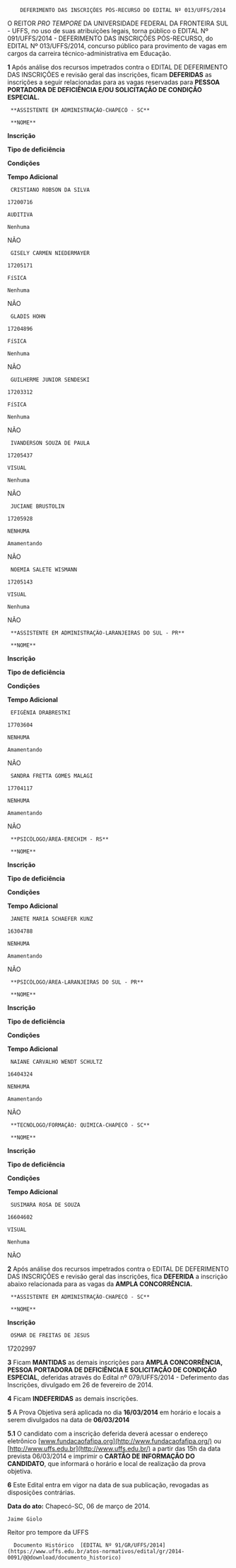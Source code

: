         DEFERIMENTO DAS INSCRIÇÕES PÓS-RECURSO DO EDITAL Nº 013/UFFS/2014  

O REITOR *PRO TEMPORE* DA UNIVERSIDADE FEDERAL DA FRONTEIRA SUL - UFFS, no uso de suas atribuições legais, torna público o EDITAL Nº 091/UFFS/2014 - DEFERIMENTO DAS INSCRIÇÕES PÓS-RECURSO, do EDITAL Nº 013/UFFS/2014, concurso público para provimento de vagas em cargos da carreira técnico-administrativa em Educação.

 **1** Após análise dos recursos impetrados contra o EDITAL DE DEFERIMENTO DAS INSCRIÇÕES e revisão geral das inscrições, ficam **DEFERIDAS** as inscrições a seguir relacionadas para as vagas reservadas para **PESSOA PORTADORA DE DEFICIÊNCIA E/OU SOLICITAÇÃO DE CONDIÇÃO ESPECIAL.**

     **ASSISTENTE EM ADMINISTRAÇÃO-CHAPECÓ - SC**

     **NOME**

   **Inscrição**

   **Tipo de deficiência**

   **Condições**

   **Tempo Adicional**

     CRISTIANO ROBSON DA SILVA

    17200716

    AUDITIVA

    Nenhuma

   NÃO

     GISELY CARMEN NIEDERMAYER

    17205171

    FíSICA

    Nenhuma

   NÃO

     GLADIS HOHN

    17204896

    FíSICA

    Nenhuma

   NÃO

     GUILHERME JUNIOR SENDESKI

    17203312

    FíSICA

    Nenhuma

   NÃO

     IVANDERSON SOUZA DE PAULA

    17205437

    VISUAL

    Nenhuma

   NÃO

     JUCIANE BRUSTOLIN

    17205928

    NENHUMA

    Amamentando

   NÃO

     NOEMIA SALETE WISMANN

    17205143

    VISUAL

    Nenhuma

   NÃO

     **ASSISTENTE EM ADMINISTRAÇÃO-LARANJEIRAS DO SUL - PR**

     **NOME**

   **Inscrição**

   **Tipo de deficiência**

   **Condições**

   **Tempo Adicional**

     EFIGÊNIA DRABRESTKI

    17703604

    NENHUMA

    Amamentando

   NÃO

     SANDRA FRETTA GOMES MALAGI

    17704117

    NENHUMA

    Amamentando

   NÃO

     **PSICÓLOGO/ÁREA-ERECHIM - RS**

     **NOME**

   **Inscrição**

   **Tipo de deficiência**

   **Condições**

   **Tempo Adicional**

     JANETE MARIA SCHAEFER KUNZ

    16304788

    NENHUMA

    Amamentando

   NÃO

     **PSICÓLOGO/ÁREA-LARANJEIRAS DO SUL - PR**

     **NOME**

   **Inscrição**

   **Tipo de deficiência**

   **Condições**

   **Tempo Adicional**

     NAIANE CARVALHO WENDT SCHULTZ

    16404324

    NENHUMA

    Amamentando

   NÃO

     **TECNÓLOGO/FORMAÇÃO: QUÍMICA-CHAPECÓ - SC**

     **NOME**

   **Inscrição**

   **Tipo de deficiência**

   **Condições**

   **Tempo Adicional**

     SUSIMARA ROSA DE SOUZA

    16604602

    VISUAL

    Nenhuma

   NÃO

      

 **2** Após análise dos recursos impetrados contra o EDITAL DE DEFERIMENTO DAS INSCRIÇÕES e revisão geral das inscrições, fica **DEFERIDA** a inscrição abaixo relacionada para as vagas da **AMPLA CONCORRÊNCIA.**

     **ASSISTENTE EM ADMINISTRAÇÃO-CHAPECÓ - SC**

     **NOME**

   **Inscrição**

     OSMAR DE FREITAS DE JESUS

   17202997

      

 **3** Ficam **MANTIDAS** as demais inscrições para **AMPLA CONCORRÊNCIA, PESSOA PORTADORA DE DEFICIÊNCIA E SOLICITAÇÃO DE CONDIÇÃO ESPECIAL**, deferidas através do Edital nº 079/UFFS/2014 - Deferimento das Inscrições, divulgado em 26 de fevereiro de 2014.

 **4** Ficam **INDEFERIDAS** as demais inscrições.

 **5** A Prova Objetiva será aplicada no dia **16/03/2014** em horário e locais a serem divulgados na data de **06/03/2014**

 **5.1** O candidato com a inscrição deferida deverá acessar o endereço eletrônico [www.fundacaofafipa.org](http://www.fundacaofafipa.org/) ou [http://www.uffs.edu.br](http://www.uffs.edu.br/) a partir das 15h da data prevista 06/03/2014 e imprimir o **CARTÃO DE INFORMAÇÃO DO CANDIDATO**, que informará o horário e local de realização da prova objetiva.

 **6** Este Edital entra em vigor na data de sua publicação, revogadas as disposições contrárias.

  

   **Data do ato:** Chapecó-SC, 06 de março de 2014.   
 

    Jaime Giolo   
 Reitor pro tempore da UFFS 

      Documento Histórico  [EDITAL Nº 91/GR/UFFS/2014](https://www.uffs.edu.br/atos-normativos/edital/gr/2014-0091/@@download/documento_historico)     
      